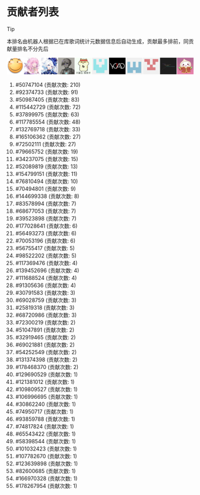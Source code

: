 # 贡献者列表

> [!TIP]
> 本排名由机器人根据已在库歌词统计元数据信息后自动生成，贡献最多排前，同贡献量排名不分先后

![贡献者头像画廊](./CONTRIBUTORS.svg)

1. #50747104 (贡献次数: 210)
2. #92374733 (贡献次数: 91)
3. #50987405 (贡献次数: 83)
4. #115442729 (贡献次数: 72)
5. #37899975 (贡献次数: 63)
6. #117785554 (贡献次数: 48)
7. #132769718 (贡献次数: 33)
8. #165106362 (贡献次数: 27)
9. #72502111 (贡献次数: 27)
10. #79665752 (贡献次数: 19)
11. #34237075 (贡献次数: 15)
12. #52089819 (贡献次数: 13)
13. #154799151 (贡献次数: 11)
14. #76810494 (贡献次数: 10)
15. #70494801 (贡献次数: 9)
16. #144699338 (贡献次数: 8)
17. #83578994 (贡献次数: 7)
18. #68677053 (贡献次数: 7)
19. #39523898 (贡献次数: 7)
20. #177028641 (贡献次数: 6)
21. #56493273 (贡献次数: 6)
22. #70053196 (贡献次数: 6)
23. #56755417 (贡献次数: 5)
24. #98522202 (贡献次数: 5)
25. #117369476 (贡献次数: 4)
26. #139452696 (贡献次数: 4)
27. #111688524 (贡献次数: 4)
28. #91305636 (贡献次数: 4)
29. #30791583 (贡献次数: 3)
30. #69028759 (贡献次数: 3)
31. #25819318 (贡献次数: 3)
32. #68720986 (贡献次数: 3)
33. #72300219 (贡献次数: 2)
34. #51047891 (贡献次数: 2)
35. #32919465 (贡献次数: 2)
36. #69021881 (贡献次数: 2)
37. #54252549 (贡献次数: 2)
38. #131374398 (贡献次数: 2)
39. #178468370 (贡献次数: 2)
40. #129690529 (贡献次数: 1)
41. #121381012 (贡献次数: 1)
42. #109809527 (贡献次数: 1)
43. #106996695 (贡献次数: 1)
44. #30862240 (贡献次数: 1)
45. #74950717 (贡献次数: 1)
46. #93859788 (贡献次数: 1)
47. #74817824 (贡献次数: 1)
48. #65543422 (贡献次数: 1)
49. #58398544 (贡献次数: 1)
50. #101032423 (贡献次数: 1)
51. #107782670 (贡献次数: 1)
52. #123639898 (贡献次数: 1)
53. #82600685 (贡献次数: 1)
54. #166970328 (贡献次数: 1)
55. #178267954 (贡献次数: 1)
